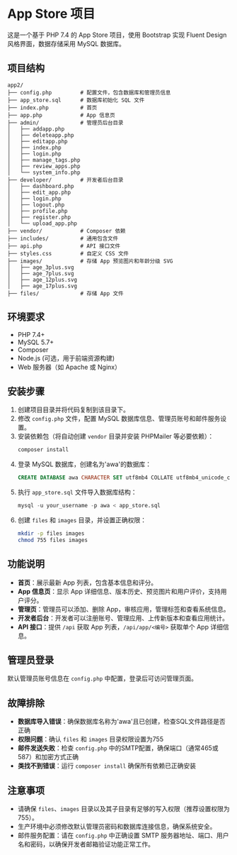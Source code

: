 # App Store 项目

这是一个基于 PHP 7.4 的 App Store 项目，使用 Bootstrap 实现 Fluent Design 风格界面，数据存储采用 MySQL 数据库。

## 项目结构
```
app2/
├── config.php         # 配置文件，包含数据库和管理员信息
├── app_store.sql      # 数据库初始化 SQL 文件
├── index.php          # 首页
├── app.php            # App 信息页
├── admin/             # 管理员后台目录
│   ├── addapp.php
│   ├── deleteapp.php
│   ├── editapp.php
│   ├── index.php
│   ├── login.php
│   ├── manage_tags.php
│   ├── review_apps.php
│   └── system_info.php
├── developer/         # 开发者后台目录
│   ├── dashboard.php
│   ├── edit_app.php
│   ├── login.php
│   ├── logout.php
│   ├── profile.php
│   ├── register.php
│   └── upload_app.php
├── vendor/            # Composer 依赖
├── includes/          # 通用包含文件
├── api.php            # API 接口文件
├── styles.css         # 自定义 CSS 文件
├── images/            # 存储 App 预览图片和年龄分级 SVG
│   ├── age_3plus.svg
│   ├── age_7plus.svg
│   ├── age_12plus.svg
│   ├── age_17plus.svg
├── files/             # 存储 App 文件
```

## 环境要求
- PHP 7.4+
- MySQL 5.7+
- Composer
- Node.js (可选，用于前端资源构建)
- Web 服务器（如 Apache 或 Nginx）

## 安装步骤
1. 创建项目目录并将代码复制到该目录下。
2. 修改 `config.php` 文件，配置 MySQL 数据库信息、管理员账号和邮件服务设置。
3. 安装依赖包（将自动创建 `vendor` 目录并安装 PHPMailer 等必要依赖）：
   ```bash
   composer install
   ```
4. 登录 MySQL 数据库，创建名为'awa'的数据库：
   ```sql
   CREATE DATABASE awa CHARACTER SET utf8mb4 COLLATE utf8mb4_unicode_ci;
   ```
5. 执行 `app_store.sql` 文件导入数据库结构：
   ```sql
   mysql -u your_username -p awa < app_store.sql
   ```
6. 创建 `files` 和 `images` 目录，并设置正确权限：
   ```bash
   mkdir -p files images
   chmod 755 files images
   ```

## 功能说明
- **首页**：展示最新 App 列表，包含基本信息和评分。
- **App 信息页**：显示 App 详细信息、版本历史、预览图片和用户评价，支持用户评分。
- **管理页**：管理员可以添加、删除 App，审核应用，管理标签和查看系统信息。
- **开发者后台**：开发者可以注册账号、管理应用、上传新版本和查看应用统计。
- **API 接口**：提供 `/api` 获取 App 列表，`/api/app/<编号>` 获取单个 App 详细信息。

## 管理员登录
默认管理员账号信息在 `config.php` 中配置，登录后可访问管理页面。

## 故障排除
- **数据库导入错误**：确保数据库名称为'awa'且已创建，检查SQL文件路径是否正确
- **权限问题**：确认 `files` 和 `images` 目录权限设置为755
- **邮件发送失败**：检查 `config.php` 中的SMTP配置，确保端口（通常465或587）和加密方式正确
- **类找不到错误**：运行 `composer install` 确保所有依赖已正确安装

## 注意事项
- 请确保 `files`、`images` 目录以及其子目录有足够的写入权限（推荐设置权限为755）。
- 生产环境中必须修改默认管理员密码和数据库连接信息，确保系统安全。
- 邮件服务配置：请在 `config.php` 中正确设置 SMTP 服务器地址、端口、用户名和密码，以确保开发者邮箱验证功能正常工作。